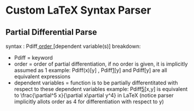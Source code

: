 ﻿# Custom LaTeX Syntax Parser

 ## Partial Differential Parse

 syntax : Pdiff[ order ](function)[dependent variable(s)]
 breakdown:
   * Pdiff = keyword
   * order = order of partial differentiation, if no order is given, it is implicitly assumed as 1
     example:
     Pdiff(x)[y] , Pdiff[1](x)[y] and Pdiff[](x)[y] are all equivalent expressions
   * dependent variables = function is to be partially differentitated with respect to these dependent variables
     example:
     Pdiff[5](x)[x,y] is equivalent to  \frac{\partial^5 x}{\partial x\partial y^4} in LaTeX (notice parser implicitly allots order as 4 for differentiation with respect to y)
